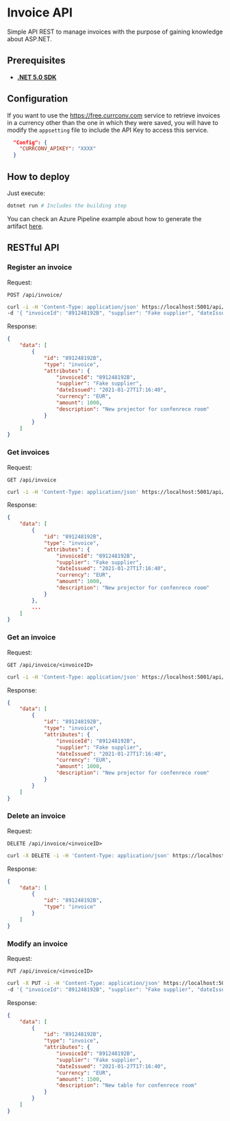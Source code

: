 # Invoice API

Simple API REST to manage invoices with the purpose of gaining knowledge about ASP.NET.

## Prerequisites

- [**.NET 5.0 SDK**](https://dotnet.microsoft.com/download/dotnet/5.0)

## Configuration

If you want to use the https://free.currconv.com service to retrieve invoices in a currency other than the one in which they were saved, you will have to modify the `appsetting` file to include the API Key to access this service.

``` json
  "Config": {
    "CURRCONV_APIKEY": "XXXX"
  }
```

## How to deploy

Just execute:

``` bash
dotnet run # Includes the building step
```

You can check an Azure Pipeline example about how to generate the artifact [here](./.azure/ci.yml).

## RESTful API

### Register an invoice

Request:

`POST /api/invoice/`

``` bash
curl -i -H 'Content-Type: application/json' https://localhost:5001/api/invoice/ \
-d '{ "invoiceId": "891248192B", "supplier": "Fake supplier", "dateIssued": "2021-01-27T17:16:40", "currency": "EUR", "amount": 1000.00, "description": "New projector for confenrece room" }'
```

Response:

``` JSON
{
    "data": [
        {
            "id": "891248192B",
            "type": "invoice",
            "attributes": {
                "invoiceId": "891248192B",
                "supplier": "Fake supplier",
                "dateIssued": "2021-01-27T17:16:40",
                "currency": "EUR",
                "amount": 1000,
                "description": "New projector for confenrece room"
            }
        }
    ]
}
```

### Get invoices

Request:

`GET /api/invoice`

``` bash
curl -i -H 'Content-Type: application/json' https://localhost:5001/api/invoice/'
```

Response:

``` JSON
{
    "data": [
        {
            "id": "891248192B",
            "type": "invoice",
            "attributes": {
                "invoiceId": "891248192B",
                "supplier": "Fake supplier",
                "dateIssued": "2021-01-27T17:16:40",
                "currency": "EUR",
                "amount": 1000,
                "description": "New projector for confenrece room"
            }
        },
        ...
    ]
}
```

### Get an invoice

Request:

`GET /api/invoice/<invoiceID>`

``` bash
curl -i -H 'Content-Type: application/json' https://localhost:5001/api/invoice/891248192B'
```


Response:

``` JSON
{
    "data": [
        {
            "id": "891248192B",
            "type": "invoice",
            "attributes": {
                "invoiceId": "891248192B",
                "supplier": "Fake supplier",
                "dateIssued": "2021-01-27T17:16:40",
                "currency": "EUR",
                "amount": 1000,
                "description": "New projector for confenrece room"
            }
        }
    ]
}
```

### Delete an invoice

Request:

`DELETE /api/invoice/<invoiceID>`

``` bash
curl -X DELETE -i -H 'Content-Type: application/json' https://localhost:5001/api/invoice/891248192B'
```

Response:

``` JSON
{
    "data": [
        {
            "id": "891248192B",
            "type": "invoice"
        }
    ]
}
```

### Modify an invoice

Request:

`PUT /api/invoice/<invoiceID>`

``` bash
curl -X PUT -i -H 'Content-Type: application/json' https://localhost:5001/api/invoice/891248192B \
-d '{ "invoiceId": "891248192B", "supplier": "Fake supplier", "dateIssued": "2021-01-27T17:16:40", "currency": "EUR", "amount": 1500.00, "description": "New table for confenrece room" }'
```

Response:

``` JSON
{
    "data": [
        {
            "id": "891248192B",
            "type": "invoice",
            "attributes": {
                "invoiceId": "891248192B",
                "supplier": "Fake supplier",
                "dateIssued": "2021-01-27T17:16:40",
                "currency": "EUR",
                "amount": 1500,
                "description": "New table for confenrece room"
            }
        }
    ]
}
```
